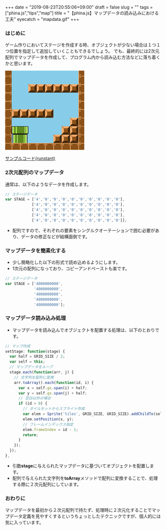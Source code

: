 +++
date = "2019-08-23T20:55:06+09:00"
draft = false
slug = ""
tags = ["phina.js","tips","map"]
title = "【phina.js】マップデータの読み込みにおける工夫"
eyecatch = "mapdata.gif"
+++

### はじめに
ゲーム作りにおいてステージを作成する時、オブジェクトが少ない場合は１つ１つ位置を指定して追加していくこともできるでしょう。
でも、最終的には2次元配列でマップデータを作成して、プログラム内から読み込む方法などに落ち着くかと思います。

![mapdata.gif](mapdata.gif)

[サンプルコード(runstant)](https://runstant.com/alkn203/projects/9ed08533)

### 2次元配列のマップデータ
通常は、以下のようなデータを作成します。

```javascript
// ステージデータ
var STAGE = ['4','0','0','0','0','0','0','0','0','0'],
            ['4','0','0','0','0','0','0','0','0','0'],
            ['4','0','0','0','0','0','0','0','0','0'],
            ['4','0','0','0','0','0','0','0','0','0'],
            ['4','0','0','0','0','0','0','0','0','0']];
```

* 配列ですので、それぞれの要素をシングルクオーテーションで囲む必要があり、データの修正などが結構面倒です。

### マップデータを簡素化する
* 少し簡略化した以下の形式で読め込めるようにします。
* 1次元の配列になっており、コピーアンドペーストも楽です。

```javascript
// ステージデータ
var STAGE = ['4000000000',
             '4000000000',
             '4000000000',
             '4000000000',
             '4000000000'];
```

### マップデータ読み込み処理
* マップデータを読み込んでオブジェクトを配置する処理は、以下のとおりです。

```javascript
// マップ作成
setStage: function(stage) {
  var half = GRID_SIZE / 2;
  var self = this;
  // マップデータをループ
  stage.each(function(arr, j) {
    // 文字列を配列に変換
    arr.toArray().each(function(id, i) {
      var x = self.gx.span(i) + half;
      var y = self.gx.span(j) + half;
      // 空白以外の場合
      if (id > 0) {
        // タイルセットからスプライト作成
        var elem = Sprite('tiles', GRID_SIZE, GRID_SIZE).addChildTo(self.objectGroup);
        elem.setPosition(x, y);
        // フレームインデックス指定
        elem.frameIndex = id - 1;
        return;
      }
    });
  });
},
```
* 引数**stage**に与えられたマップデータに基づいてオブジェクトを配置します。
* 配列で与えられた文字列を**toArray**メソッドで配列に変換することで、処理する際に２次元配列にしています。

### おわりに
マップデータを最初から２次元配列で持たず、処理時に２次元化することでマップデータ定義を見やすくするというちょっとしたテクニックですが、個人的には気に入っています。
